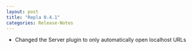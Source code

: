 ```yaml
---
layout: post
title: "Repla 0.4.1"
categories: Release-Notes
---
```


- Changed the Server plugin to only automatically open localhost URLs

